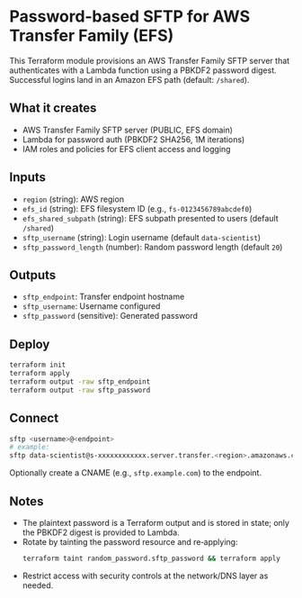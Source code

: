# Password‑based SFTP for AWS Transfer Family (EFS)

This Terraform module provisions an AWS Transfer Family SFTP server that authenticates with a Lambda function using a PBKDF2 password digest. Successful logins land in an Amazon EFS path (default: `/shared`).

## What it creates
- AWS Transfer Family SFTP server (PUBLIC, EFS domain)
- Lambda for password auth (PBKDF2 SHA256, 1M iterations)
- IAM roles and policies for EFS client access and logging

## Inputs
- `region` (string): AWS region
- `efs_id` (string): EFS filesystem ID (e.g., `fs-0123456789abcdef0`)
- `efs_shared_subpath` (string): EFS subpath presented to users (default `/shared`)
- `sftp_username` (string): Login username (default `data-scientist`)
- `sftp_password_length` (number): Random password length (default `20`)

## Outputs
- `sftp_endpoint`: Transfer endpoint hostname
- `sftp_username`: Username configured
- `sftp_password` (sensitive): Generated password

## Deploy
```bash
terraform init
terraform apply
terraform output -raw sftp_endpoint
terraform output -raw sftp_password
```

## Connect
```bash
sftp <username>@<endpoint>
# example:
sftp data-scientist@s-xxxxxxxxxxxx.server.transfer.<region>.amazonaws.com
```
Optionally create a CNAME (e.g., `sftp.example.com`) to the endpoint.

## Notes
- The plaintext password is a Terraform output and is stored in state; only the PBKDF2 digest is provided to Lambda.
- Rotate by tainting the password resource and re‑applying:
  ```bash
  terraform taint random_password.sftp_password && terraform apply
  ```
- Restrict access with security controls at the network/DNS layer as needed.